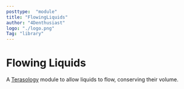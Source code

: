 ```yaml
---
posttype:  "module"  
title: "FlowingLiquids"
author: "4Denthusiast"
logo: "./logo.png"
Tag: "library"
---
```

# Flowing Liquids

A [Terasology](https://github.com/MovingBlocks/Terasology) module to allow liquids to flow, conserving their volume.
